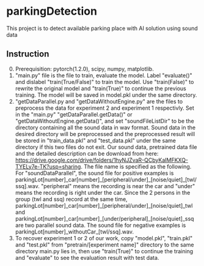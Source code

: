 # parkingDetection
This project is to detect available parking place with AI solution using sound data 
## Instruction
0. Prerequisition: pytorch(1.2.0), scipy, numpy, matplotlib.
1. "main.py" file is the file to train, evaluate the model. Label "evaluate()" and dislabel "train(True/False)" to train the model. Use "train(False)" to rewrite the original model and "train(True)" to continue the previous training. The model will be saved in model.pkl under the same directory.
2. "getDataParallel.py and "getDataWithoutEngine.py" are the files to preprocess the data for experiment 2 and experiment 1 respectivly. Set in the "main.py" "getDataParallel.getData()" or "getDataWithoutEngine.getData()", and set "soundFileListDir" to be the directory containing all the sound data in wav format. Sound data in the desired directory will be preprocessed and the preprocessed result will be stored in "train_data.pkl" and "test_data.pkl" under the same directory if this two files do not exit. Our sound data, pretrained data file  and the detailed description can be download from here: <https://drive.google.com/drive/folders/1hyNJZvaR-QCbyKaIMFKXQ-TYELy7e-TK?usp=sharing>. 
The file name is specified as the following. For "soundDataParallel", the sound file for positive examples is parkingLot[number]\_car[number]\_[peripheral/under]\_[noise/quiet]\_[twl/ssq].wav. "peripheral" means the recording is near the car and "under" means the recording is right under the car. Since the 2 persons in the group (twl and ssq) record at the same time, parkingLot[number]\_car[number]\_[peripheral/under]\_[noise/quiet]\_twl and parkingLot[number]\_car[number]\_[under/peripheral]\_[noise/quiet]_ssq are two parallel sound data. The sound file for negative examples is parkingLot[number]\_withoutCar\_[twl/ssq].wav.
3. To recover experiment 1 or 2 of our work, copy "model.pkl", "train.pkl" and "test.pkl" from "pretrain/[experiment name]" directory to the same directory main.py lies in, then use "train(True)" to continue the training and "evaluate" to see the evaluation result with test data. 
